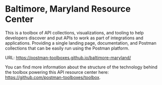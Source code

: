 # Baltimore, Maryland Resource Center
This is a toolbox of API collections, visualizations, and tooling to help developers discover and put APIs to work as part of integrations and applications. Providing a single landing page, documentation, and Postman collections that can be easily run using the Postman platform.

URL: https://postman-toolboxes.github.io/baltimore-maryland/

You can find more information about the structure of the technology behind the toolbox powering this API resource center here: https://github.com/postman-toolboxes/toolbox.
